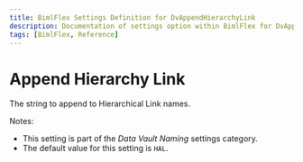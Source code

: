 ```yaml
---
title: BimlFlex Settings Definition for DvAppendHierarchyLink
description: Documentation of settings option within BimlFlex for DvAppendHierarchyLink
tags: [BimlFlex, Reference]
---
```


# Append Hierarchy Link

The string to append to Hierarchical Link names.

Notes:

* This setting is part of the *Data Vault Naming* settings category.
* The default value for this setting is `HAL`.
